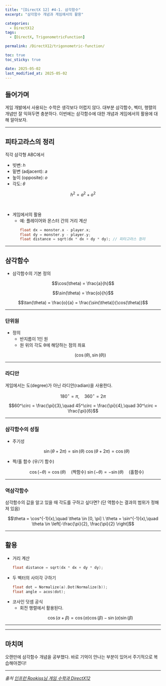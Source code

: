```yaml
---
title: "[DirectX 12] #4-1. 삼각함수"
excerpt: "삼각함수 개념과 게임에서의 활용"

categories:
  - DirectX12
tags:
  - [DirectX, TrigonometricFunction]

permalink: /DirectX12/trigonometric-function/

toc: true
toc_sticky: true

date: 2025-05-02
last_modified_at: 2025-05-02
---
```


## 들어가며

게임 개발에서 사용되는 수학은 생각보다 어렵지 않다. 대부분 삼각함수, 벡터, 행렬의 개념만 잘 익혀두면 충분하다. 이번에는 삼각함수에 대한 개념과 게임에서의 활용에 대해 알아보자.

---

## 피타고라스의 정리

직각 삼각형 ABC에서 

- 빗변: ℎ
- 밑변 (adjacent): 𝑎
- 높이 (opposite): 𝑜
- 각도: 𝜃

```math
h^2 = a^2 + o^2
```

&nbsp;

- 게임에서의 활용
    - 예: 플레이어와 몬스터 간의 거리 계산
        ```cpp
        float dx = monster.x - player.x;
        float dy = monster.y - player.y;
        float distance = sqrt(dx * dx + dy * dy); // 피타고라스 정리
        ```

---

## 삼각함수 

- 삼각함수의 기본 정의

```math
\cos(\theta) = \frac{a}{h}
```

```math
\sin(\theta) = \frac{o}{h}
```

```math
\tan(\theta) = \frac{o}{a} = \frac{\sin(\theta)}{\cos(\theta)}
```

---

### 단위원

- 정의
    - 반지름이 1인 원
    - 원 위의 각도 θ에 해당하는 점의 좌표
        ```math
        (\cos(\theta), \sin(\theta))
        ```

---

### 라디안

게임에서는 도(degree)가 아닌 라디안(radian)을 사용한다.

```math
180^\circ = \pi,\quad 360^\circ = 2\pi
```

```math
60^\circ = \frac{\pi}{3},\quad 45^\circ = \frac{\pi}{4},\quad 30^\circ = \frac{\pi}{6}
```

---

### 삼각함수의 성질

- 주기성
    ```math
    \sin(\theta + 2\pi) = \sin(\theta) \
    \cos(\theta + 2\pi) = \cos(\theta)
    ```
- 짝/홀 함수 (우/기 함수)
    ```math
    \cos(-\theta) = \cos(\theta) \quad \text{(짝함수)} \
    \sin(-\theta) = -\sin(\theta) \quad \text{(홀함수)}
    ```

---

### 역삼각함수

삼각함수의 값을 알고 있을 때 각도를 구하고 싶다면? (단 역함수는 결과의 범위가 정해져 있음)

```math
\theta = \cos^{-1}(x),\quad \theta \in [0, \pi] \
\theta = \sin^{-1}(x),\quad \theta \in \left[-\frac{\pi}{2}, \frac{\pi}{2} \right]
```

--- 

## 활용

- 거리 계산
    ```cpp
    float distance = sqrt(dx * dx + dy * dy);
    ```
- 두 벡터의 사이각 구하기
    ```cpp
    float dot = Normalize(a).Dot(Normalize(b));
    float angle = acos(dot);
    ```
- 코사인 덧셈 공식 
    - 회전 행렬에서 활용된다. 
        ```math
        \cos(\alpha + \beta) = \cos(\alpha)\cos(\beta) - \sin(\alpha)\sin(\beta)
        ```

---


---

## 마치며

오랜만에 삼각함수 개념을 공부했다. 바로 기억이 안나는 부분이 있어서 주기적으로 복습해야겠다!

---

*출처* 
*[인프런 Rookiss님 게임 수학과 DirectX12](https://www.inflearn.com/course/%EC%96%B8%EB%A6%AC%EC%96%BC-3d-mmorpg-2/dashboard)*